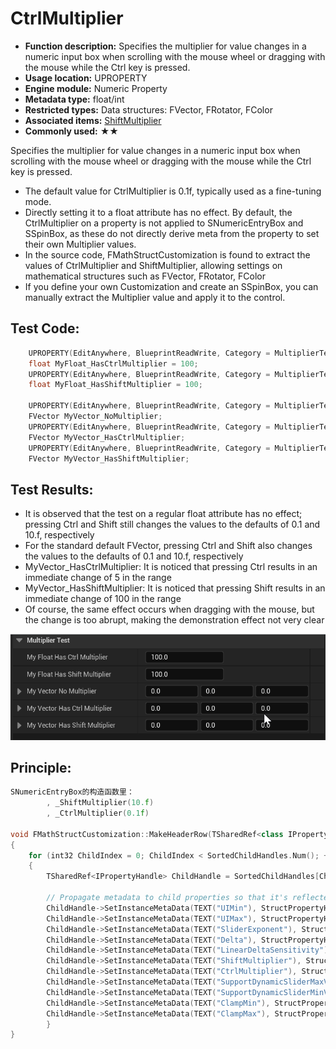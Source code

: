 # CtrlMultiplier

- **Function description:** Specifies the multiplier for value changes in a numeric input box when scrolling with the mouse wheel or dragging with the mouse while the Ctrl key is pressed.
- **Usage location:** UPROPERTY
- **Engine module:** Numeric Property
- **Metadata type:** float/int
- **Restricted types:** Data structures: FVector, FRotator, FColor
- **Associated items:** [ShiftMultiplier](../ShiftMultiplier.md)
- **Commonly used:** ★★

Specifies the multiplier for value changes in a numeric input box when scrolling with the mouse wheel or dragging with the mouse while the Ctrl key is pressed.

- The default value for CtrlMultiplier is 0.1f, typically used as a fine-tuning mode.
- Directly setting it to a float attribute has no effect. By default, the CtrlMultiplier on a property is not applied to SNumericEntryBox and SSpinBox, as these do not directly derive meta from the property to set their own Multiplier values.
- In the source code, FMathStructCustomization is found to extract the values of CtrlMultiplier and ShiftMultiplier, allowing settings on mathematical structures such as FVector, FRotator, FColor
- If you define your own Customization and create an SSpinBox, you can manually extract the Multiplier value and apply it to the control.

## Test Code:

```cpp
	UPROPERTY(EditAnywhere, BlueprintReadWrite, Category = MultiplierTest, meta = (CtrlMultiplier = "5"))
	float MyFloat_HasCtrlMultiplier = 100;
	UPROPERTY(EditAnywhere, BlueprintReadWrite, Category = MultiplierTest, meta = (ShiftMultiplier = "100"))
	float MyFloat_HasShiftMultiplier = 100;

	UPROPERTY(EditAnywhere, BlueprintReadWrite, Category = MultiplierTest)
	FVector MyVector_NoMultiplier;
	UPROPERTY(EditAnywhere, BlueprintReadWrite, Category = MultiplierTest, meta = (CtrlMultiplier = "5"))
	FVector MyVector_HasCtrlMultiplier;
	UPROPERTY(EditAnywhere, BlueprintReadWrite, Category = MultiplierTest, meta = (ShiftMultiplier = "100"))
	FVector MyVector_HasShiftMultiplier;
```

## Test Results:

- It is observed that the test on a regular float attribute has no effect; pressing Ctrl and Shift still changes the values to the defaults of 0.1 and 10.f, respectively
- For the standard default FVector, pressing Ctrl and Shift also changes the values to the defaults of 0.1 and 10.f, respectively
- MyVector_HasCtrlMultiplier: It is noticed that pressing Ctrl results in an immediate change of 5 in the range
- MyVector_HasShiftMultiplier: It is noticed that pressing Shift results in an immediate change of 100 in the range
- Of course, the same effect occurs when dragging with the mouse, but the change is too abrupt, making the demonstration effect not very clear

![Multipiler](Multipiler.gif)

## Principle:

```cpp
SNumericEntryBox的构造函数里：
		, _ShiftMultiplier(10.f)
		, _CtrlMultiplier(0.1f)

void FMathStructCustomization::MakeHeaderRow(TSharedRef<class IPropertyHandle>& StructPropertyHandle, FDetailWidgetRow& Row)
{
	for (int32 ChildIndex = 0; ChildIndex < SortedChildHandles.Num(); ++ChildIndex)
	{
		TSharedRef<IPropertyHandle> ChildHandle = SortedChildHandles[ChildIndex];

		// Propagate metadata to child properties so that it's reflected in the nested, individual spin boxes
		ChildHandle->SetInstanceMetaData(TEXT("UIMin"), StructPropertyHandle->GetMetaData(TEXT("UIMin")));
		ChildHandle->SetInstanceMetaData(TEXT("UIMax"), StructPropertyHandle->GetMetaData(TEXT("UIMax")));
		ChildHandle->SetInstanceMetaData(TEXT("SliderExponent"), StructPropertyHandle->GetMetaData(TEXT("SliderExponent")));
		ChildHandle->SetInstanceMetaData(TEXT("Delta"), StructPropertyHandle->GetMetaData(TEXT("Delta")));
		ChildHandle->SetInstanceMetaData(TEXT("LinearDeltaSensitivity"), StructPropertyHandle->GetMetaData(TEXT("LinearDeltaSensitivity")));
		ChildHandle->SetInstanceMetaData(TEXT("ShiftMultiplier"), StructPropertyHandle->GetMetaData(TEXT("ShiftMultiplier")));
		ChildHandle->SetInstanceMetaData(TEXT("CtrlMultiplier"), StructPropertyHandle->GetMetaData(TEXT("CtrlMultiplier")));
		ChildHandle->SetInstanceMetaData(TEXT("SupportDynamicSliderMaxValue"), StructPropertyHandle->GetMetaData(TEXT("SupportDynamicSliderMaxValue")));
		ChildHandle->SetInstanceMetaData(TEXT("SupportDynamicSliderMinValue"), StructPropertyHandle->GetMetaData(TEXT("SupportDynamicSliderMinValue")));
		ChildHandle->SetInstanceMetaData(TEXT("ClampMin"), StructPropertyHandle->GetMetaData(TEXT("ClampMin")));
		ChildHandle->SetInstanceMetaData(TEXT("ClampMax"), StructPropertyHandle->GetMetaData(TEXT("ClampMax")));
		}
}
```